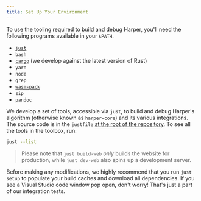 ```yaml
---
title: Set Up Your Environment
---
```


To use the tooling required to build and debug Harper, you'll need the following programs available in your `$PATH`.

- [`just`](https://github.com/casey/just)
- `bash`
- [`cargo`](https://www.rust-lang.org/) (we develop against the latest version of Rust)
- `yarn`
- `node`
- `grep`
- [`wasm-pack`](https://rustwasm.github.io/wasm-pack/installer/)
- `zip`
- `pandoc`

We develop a set of tools, accessible via `just`, to build and debug Harper's algorithm (otherwise known as `harper-core`) and its various integrations.
The source code is in the `justfile` [at the root of the repository](https://github.com/Automattic/harper/blob/master/justfile).
To see all the tools in the toolbox, run:

```bash
just --list
```

> Please note that `just build-web` _only_ builds the website for production, while `just dev-web` also spins up a development server.

Before making any modifications, we highly recommend that you run `just setup` to populate your build caches and download all dependencies.
If you see a Visual Studio code window pop open, don't worry! That's just a part of our integration tests.
